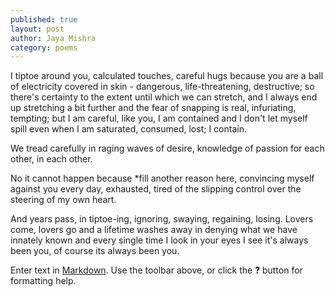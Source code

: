 ```yaml
---
published: true
layout: post
author: Jaya Mishra
category: poems
---
```

I tiptoe around you, 
calculated touches, careful hugs because
you are a ball of electricity covered in skin - 
dangerous, life-threatening, destructive;
so there's certainty to the extent
until which we can stretch, and I always end up
stretching a bit further and the fear of snapping
is real, infuriating, tempting;
but I am careful, like you, I am contained
and I don't let myself spill even when I am 
saturated, consumed, lost; I contain.

We tread carefully in raging waves of desire,
knowledge of passion for each other, in each other.

No it cannot happen because *fill another reason here,
convincing myself against you every day,
exhausted, tired of the slipping control over
the steering of my own heart.

And years pass, in tiptoe-ing,
ignoring, swaying, regaining, losing.
Lovers come, lovers go and a lifetime washes away
in denying what we have innately known
and every single time I look in your eyes
I see 
it's always been you, of course
its always been you.


Enter text in [Markdown](http://daringfireball.net/projects/markdown/). Use the toolbar above, or click the **?** button for formatting help.
